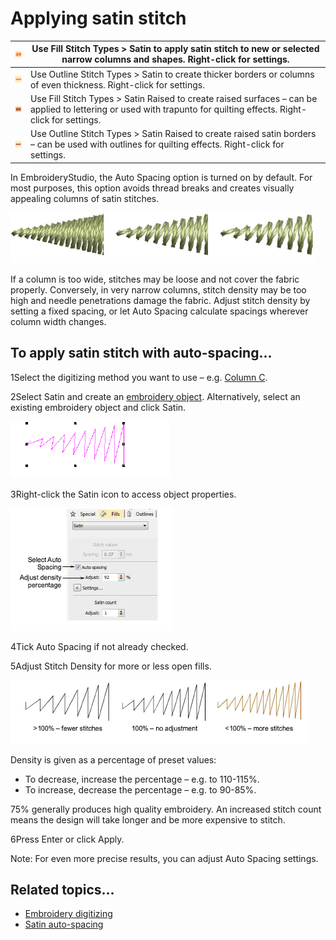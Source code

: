 # Applying satin stitch

| ![SatinFill.png](assets/SatinFill.png)                   | Use Fill Stitch Types > Satin to apply satin stitch to new or selected narrow columns and shapes. Right-click for settings.                                        |
| -------------------------------------------------------- | ------------------------------------------------------------------------------------------------------------------------------------------------------------------ |
| ![SatinOutline.png](assets/SatinOutline.png)             | Use Outline Stitch Types > Satin to create thicker borders or columns of even thickness. Right-click for settings.                                                 |
| ![RaisedSatinFill.png](assets/RaisedSatinFill.png)       | Use Fill Stitch Types > Satin Raised to create raised surfaces – can be applied to lettering or used with trapunto for quilting effects. Right-click for settings. |
| ![RaisedSatinOutline.png](assets/RaisedSatinOutline.png) | Use Outline Stitch Types > Satin Raised to create raised satin borders – can be used with outlines for quilting effects. Right-click for settings.                 |

In EmbroideryStudio, the Auto Spacing option is turned on by default. For most purposes, this option avoids thread breaks and creates visually appealing columns of satin stitches.

![stitches00028.png](assets/stitches00028.png)

If a column is too wide, stitches may be loose and not cover the fabric properly. Conversely, in very narrow columns, stitch density may be too high and needle penetrations damage the fabric. Adjust stitch density by setting a fixed spacing, or let Auto Spacing calculate spacings wherever column width changes.

## To apply satin stitch with auto-spacing...

1Select the digitizing method you want to use – e.g. [Column C](../../glossary/glossary).

2Select Satin and create an [embroidery object](../../glossary/glossary). Alternatively, select an existing embroidery object and click Satin.

![SatinSpacingSelected.png](assets/SatinSpacingSelected.png)

3Right-click the Satin icon to access object properties.

![stitches00031.png](assets/stitches00031.png)

4Tick Auto Spacing if not already checked.

5Adjust Stitch Density for more or less open fills.

![stitches00034.png](assets/stitches00034.png)

Density is given as a percentage of preset values:

- To decrease, increase the percentage – e.g. to 110-115%.
- To increase, decrease the percentage – e.g. to 90-85%.

75% generally produces high quality embroidery. An increased stitch count means the design will take longer and be more expensive to stitch.

6Press Enter or click Apply.

Note: For even more precise results, you can adjust Auto Spacing settings.

## Related topics...

- [Embroidery digitizing](../input/Embroidery_digitizing)
- [Satin auto-spacing](Satin_auto-spacing)
